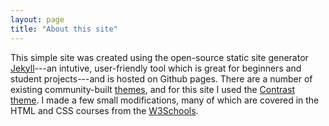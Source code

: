 ```yaml
---
layout: page
title: "About this site" 
---
```


This simple site was created using the open-source static site generator [Jekyll](https://jekyllrb.com/)---an intutive, user-friendly tool which is great for beginners and student projects---and is hosted on Github pages. There are a number of existing community-built [themes](https://jekyllthemes.io/), and for this site I used the [Contrast theme](https://jekyllthemes.io/theme/contrast). I made a few small modifications, many of which are covered in the HTML and CSS courses from the [W3Schools](https://www.w3schools.com/).   

